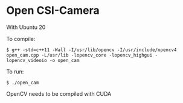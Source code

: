 # Open CSI-Camera
With Ubuntu 20

To compile:

```
$ g++ -std=c++11 -Wall -I/usr/lib/opencv -I/usr/include/opencv4 open_cam.cpp -L/usr/lib -lopencv_core -lopencv_highgui -lopencv_videoio -o open_cam
```
To run:

```
$ ./open_cam
```

OpenCV needs to be compiled with CUDA
